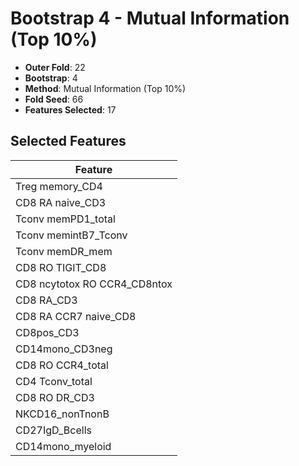 # Bootstrap 4 - Mutual Information (Top 10%)

- **Outer Fold**: 22
- **Bootstrap**: 4
- **Method**: Mutual Information (Top 10%)
- **Fold Seed**: 66
- **Features Selected**: 17

## Selected Features

| Feature |
|---------|
| Treg memory_CD4 |
| CD8 RA naive_CD3 |
| Tconv memPD1_total |
| Tconv memintB7_Tconv |
| Tconv memDR_mem |
| CD8 RO TIGIT_CD8 |
| CD8 ncytotox RO CCR4_CD8ntox |
| CD8 RA_CD3 |
| CD8 RA CCR7 naive_CD8 |
| CD8pos_CD3 |
| CD14mono_CD3neg |
| CD8 RO CCR4_total |
| CD4 Tconv_total |
| CD8 RO DR_CD3 |
| NKCD16_nonTnonB |
| CD27IgD_Bcells |
| CD14mono_myeloid |
